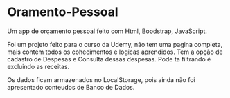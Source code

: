 # Oramento-Pessoal
Um app de orçamento pessoal feito com Html, Boodstrap, JavaScript.

Foi um projeto feito para o curso da Udemy, não tem uma pagina completa, mais contem todos os cohecimentos e logicas aprendidos.
Tem a opção de cadastro de Despesas  e Consulta dessas despesas.
Pode ta filtrando é excluindo as receitas.

Os dados ficam armazenados no LocalStorage, pois ainda não foi apresentado conteudos de Banco de Dados.

